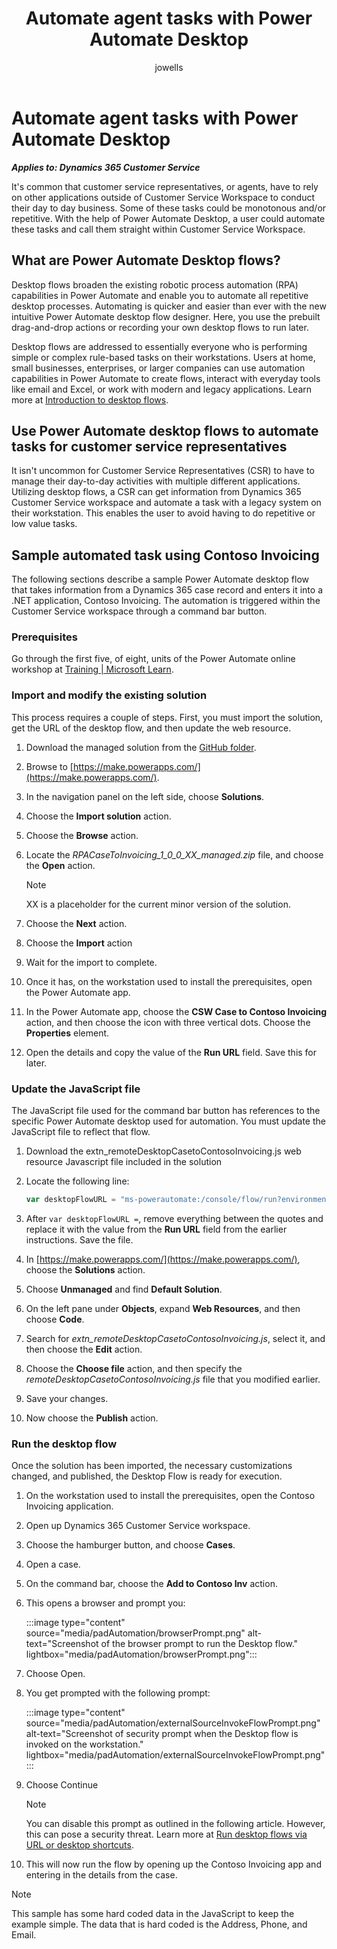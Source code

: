 ﻿---
title: Automate agent tasks with Power Automate Desktop
description: Create automated tasks using Power Automate Desktop to integrate Customer Service Workspace with desktop applications.
ms.date: 04/23/2024
ms.topic: conceptual
author: jowells
ms.author: jowells
ms.custom:
  - ai-gen-docs-bap
  - ai-gen-desc
  - ai-seo-date:3/28/2024
# CustomerIntent: Create automated tasks using Power Automate Desktop to integrate Customer Service Workspace with desktop applications
---

# Automate agent tasks with Power Automate Desktop

***Applies to: Dynamics 365 Customer Service***

It's common that customer service representatives, or agents, have to rely on other applications outside of Customer Service Workspace to conduct their day to day business. Some of these tasks could be monotonous and/or repetitive. With the help of Power Automate Desktop, a user could automate these tasks and call them straight within Customer Service Workspace.  

## What are Power Automate Desktop flows?

Desktop flows broaden the existing robotic process automation (RPA) capabilities in Power Automate and enable you to automate all repetitive desktop processes. Automating is quicker and easier than ever with the new intuitive Power Automate desktop flow designer. Here, you use the prebuilt drag-and-drop actions or recording your own desktop flows to run later.

Desktop flows are addressed to essentially everyone who is performing simple or complex rule-based tasks on their workstations. Users at home, small businesses, enterprises, or larger companies can use automation capabilities in Power Automate to create flows, interact with everyday tools like email and Excel, or work with modern and legacy applications. Learn more at [Introduction to desktop flows](/power-automate/desktop-flows/introduction).

## Use Power Automate desktop flows to automate tasks for customer service representatives

It isn't uncommon for Customer Service Representatives (CSR) to have to manage their day-to-day activities with multiple different applications. Utilizing desktop flows, a CSR can get information from Dynamics 365 Customer Service workspace and automate a task with a legacy system on their workstation. This enables the user to avoid having to do repetitive or low value tasks.

## Sample automated task using Contoso Invoicing

The following sections describe a sample Power Automate desktop flow that takes information from a Dynamics 365 case record and enters it into a .NET application, Contoso Invoicing. The automation is triggered within the Customer Service workspace through a command bar button.

### Prerequisites

Go through the first five, of eight, units of the Power Automate online workshop at [Training | Microsoft Learn](/training/modules/install-required-software-online-workshop/introduction).

### Import and modify the existing solution

This process requires a couple of steps. First, you must import the solution, get the URL of the desktop flow, and then update the web resource.

1. Download the managed solution from the [GitHub folder](https://github.com/microsoft/Dynamics-365-FastTrack-Implementation-Assets/blob/master/Customer%20Service/ComponentLibrary/Automation/).  
2. Browse to [https://make.powerapps.com/](https://make.powerapps.com/).  
3. In the navigation panel on the left side, choose **Solutions**.  
4. Choose the **Import solution** action.  
5. Choose the **Browse** action.  
6. Locate the *RPACaseToInvoicing_1_0_0_XX_managed.zip* file, and choose the **Open** action.  

    > [!NOTE]
    > XX is a placeholder for the current minor version of the solution.

7. Choose the **Next** action.
8. Choose the **Import** action
9. Wait for the import to complete.  
10. Once it has, on the workstation used to install the prerequisites, open the Power Automate app.  
11. In the Power Automate app, choose the **CSW Case to Contoso Invoicing** action, and then choose the icon with three vertical dots. Choose the **Properties** element.
12. Open the details and copy the value of the **Run URL** field. Save this for later.

### Update the JavaScript file

The JavaScript file used for the command bar button has references to the specific Power Automate desktop used for automation. You must update the JavaScript file to reflect that flow.

1. Download the extn_remoteDesktopCasetoContosoInvoicing.js web resource Javascript file included in the solution
2. Locate the following line:

    ```javascript
    var desktopFlowURL = "ms-powerautomate:/console/flow/run?environmentid=REPLACEWITHENVID&workflowid=REPLACEWITHWORKFLOWID&source=Other"
    ```

3. After `var desktopFlowURL =`, remove everything between the quotes and replace it with the value from the **Run URL** field from the earlier instructions. Save the file.
4. In [https://make.powerapps.com/](https://make.powerapps.com/), choose the **Solutions** action.  
5. Choose **Unmanaged** and find **Default Solution**.
6. On the left pane under **Objects**, expand **Web Resources**, and then choose **Code**.
7. Search for *extn_remoteDesktopCasetoContosoInvoicing.js*, select it, and then choose the **Edit** action.
8. Choose the **Choose file** action, and then specify the *remoteDesktopCasetoContosoInvoicing.js* file that you modified earlier.
9. Save your changes.
10. Now choose the **Publish** action.

### Run the desktop flow

Once the solution has been imported, the necessary customizations changed, and published, the Desktop Flow is ready for execution.

1. On the workstation used to install the prerequisites, open the Contoso Invoicing application.
2. Open up Dynamics 365 Customer Service workspace.
3. Choose the hamburger button, and choose **Cases**.
4. Open a case.
5. On the command bar, choose the **Add to Contoso Inv** action.
6. This opens a browser and prompt you:

    :::image type="content" source="media/padAutomation/browserPrompt.png" alt-text="Screenshot of the browser prompt to run the Desktop flow." lightbox="media/padAutomation/browserPrompt.png":::

7. Choose Open.
8. You get prompted with the following prompt:

    :::image type="content" source="media/padAutomation/externalSourceInvokeFlowPrompt.png" alt-text="Screenshot of security prompt when the Desktop flow is invoked on the workstation." lightbox="media/padAutomation/externalSourceInvokeFlowPrompt.png":::

9. Choose Continue

    > [!NOTE]
    > You can disable this prompt as outlined in the following article. However, this can pose a security threat. Learn more at [Run desktop flows via URL or desktop shortcuts](/power-automate/desktop-flows/run-desktop-flows-url-shortcuts).

10. This will now run the flow by opening up the Contoso Invoicing app and entering in the details from the case.  

> [!NOTE]
> This sample has some hard coded data in the JavaScript to keep the example simple. The data that is hard coded is the Address, Phone, and Email.  
